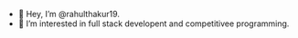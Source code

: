 - 👋 Hey, I’m @rahulthakur19.
- 👀 I’m interested in full stack developent and competitivee programming.

<!---
rahulthakur19/rahulthakur19 is a ✨ special ✨ repository because its `README.md` (this file) appears on your GitHub profile.
You can click the Preview link to take a look at your changes.
--->
